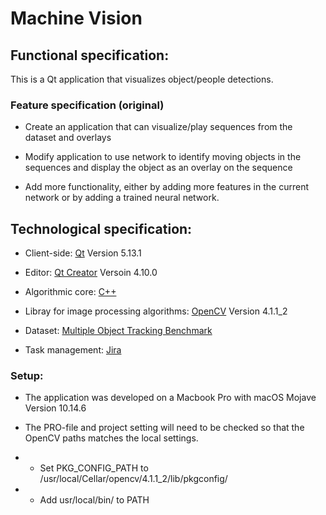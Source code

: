# Machine Vision

## Functional specification:

This is a Qt application that visualizes object/people detections.


###  Feature specification (original)

* Create an application that can visualize/play sequences from the dataset and overlays

* Modify application to use network to identify moving objects in the sequences and display the object as an overlay on the sequence

* Add more functionality, either by adding more features in the current network or by adding a trained neural network.



## Technological specification:

* Client-side: [Qt](https://www.qt.io/) Version 5.13.1 

* Editor: [Qt Creator](https://www.qt.io/development-tools) Versoin 4.10.0

* Algorithmic core: [C++](http://www.cplusplus.org/)

* Libray for image processing algorithms: [OpenCV](https://opencv.org/) Version 4.1.1_2

* Dataset: [Multiple Object Tracking Benchmark](https://motchallenge.net/data/MOT17/)

* Task management: [Jira](https://support.alten.se/projects/MAC/summary)

### Setup:

* The application was developed on a Macbook Pro with macOS Mojave Version 10.14.6

* The PRO-file and project setting will need to be checked so that the OpenCV paths matches the local settings.

* * Set PKG_CONFIG_PATH to /usr/local/Cellar/opencv/4.1.1_2/lib/pkgconfig/

* * Add usr/local/bin/ to PATH 
